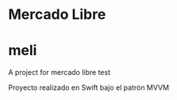 # Mercado Libre
# meli
A project for mercado libre test


Proyecto realizado en Swift bajo el patrón MVVM
